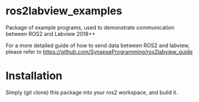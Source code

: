 # ros2labview_examples
Package of example programs, used to demonstrate communication between ROS2 and Labview 2018++

For a more detailed guide of how to send data between ROS2 and labview, please refer to https://github.com/SynapseProgramming/ros2labview_guide

# Installation
Simply (git clone) this package into your ros2 workspace, and build it.
